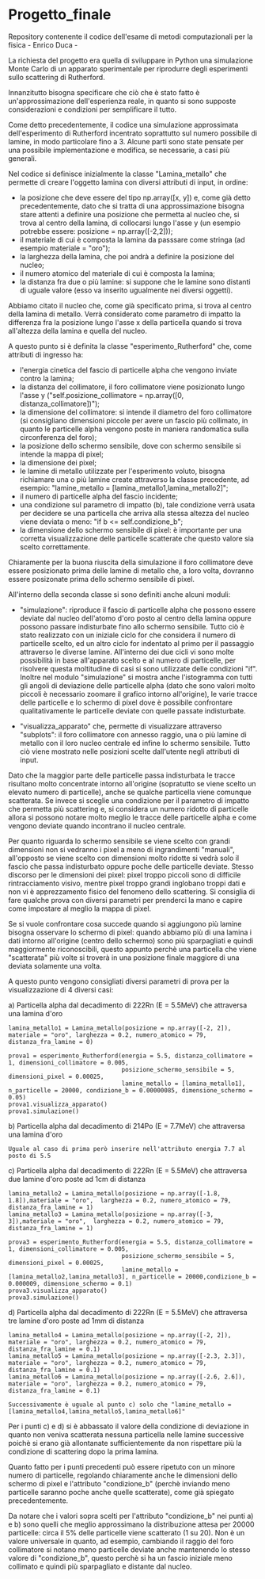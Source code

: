 # Progetto_finale
Repository contenente il codice dell'esame di metodi computazionali per la fisica - Enrico Duca -

La richiesta del progetto era quella di sviluppare in Python una simulazione Monte Carlo di un apparato sperimentale per riprodurre degli esperimenti sullo scattering di Rutherford.

Innanzitutto bisogna specificare che ciò che è stato fatto è un'approssimazione dell'esperienza reale, in quanto si sono supposte considerazioni e condizioni per semplificare il tutto.

Come detto precedentemente, il codice una simulazione approssimata dell'esperimento di Rutherford incentrato soprattutto sul numero possibile di lamine, in modo particolare fino a 3. Alcune parti sono state pensate per una possibile implementazione e modifica, se necessarie, a casi più generali.

Nel codice si definisce inizialmente la classe  "Lamina_metallo" che permette di creare l'oggetto lamina con diversi attributi di input, in ordine:

- la posizione che deve essere del tipo np.array([x, y]) e, come già detto precedentemente, dato che si tratta di una approssimazione bisogna stare attenti a definire una posizione che permetta al nucleo che, si trova al centro della lamina, di collocarsi lungo l'asse y (un esempio potrebbe essere: posizione = np.array([-2,2]));
- il materiale di cui è composta la lamina da passsare come stringa (ad esempio materiale = "oro");
- la larghezza della lamina, che poi andrà a definire la posizione del nucleo;
- il numero atomico del materiale di cui è composta la lamina;
- la distanza fra due o più lamine: si suppone che le lamine sono distanti di uguale valore (esso va inserito ugualmente nei diversi oggetti).

Abbiamo citato il nucleo che, come già specificato prima, si trova al centro della lamina di metallo. Verrà considerato come parametro di impatto la differenza fra la posizione lungo l'asse x della particella quando si trova all'altezza della lamina e quella del nucleo.

A questo punto si è definita la classe "esperimento_Rutherford" che, come attributi di ingresso ha:

- l'energia cinetica del fascio di particelle alpha che vengono inviate contro la lamina;
- la distanza del collimatore, il foro collimatore viene posizionato lungo l'asse y ("self.posizione_collimatore = np.array([0, distanza_collimatore])");
- la dimensione del collimatore: si intende il diametro del foro collimatore (si consigliano dimensioni piccole per avere un fascio più collimato, in quanto le particelle alpha vengono poste in maniera randomatica sulla circonferenza del foro);
- la posizione dello schermo sensibile, dove con schermo sensibile si intende la mappa di pixel;
- la dimensione dei pixel;
- le lamine di metallo utilizzate per l'esperimento voluto, bisogna richiamare una o più lamine create attraverso la classe precedente, ad esempio: "lamine_metallo = [lamina_metallo1,lamina_metallo2]";
- il numero di particelle alpha del fascio incidente;
- una condizione sul parametro di impatto (b), tale condizione verrà usata per decidere se una particella che arriva alla stessa altezza del nucleo viene deviata o meno: "if b <= self.condizione_b";
- la dimensione dello schermo sensibile di pixel: è importante per una corretta visualizzazione delle particelle scatterate che questo valore sia scelto correttamente.

Chiaramente per la buona riuscita della simulazione il foro collimatore deve essere posizionato prima delle lamine di metallo che, a loro volta, dovranno essere posizonate prima dello schermo sensibile di pixel.


All'interno della seconda classe si sono definiti anche alcuni moduli:

- "simulazione": riproduce il fascio di particelle alpha che possono essere deviate dal nucleo dell'atomo d'oro posto al centro della lamina oppure possono passare indisturbate fino allo schermo sensibile. Tutto ciò è stato realizzato con un iniziale ciclo for che considera il numero di particelle scelto, ed un altro ciclo for indentato al primo per il passaggio attraverso le diverse lamine. All'interno dei due cicli vi sono molte possibilità in base all'apparato scelto e al numero di particelle, per risolvere questa moltitudine di casi si sono utilizzate delle condizioni "if". Inoltre nel modulo "simulazione" si mostra anche l'istogramma con tutti gli angoli di deviazione delle particelle alpha (dato che sono valori molto piccoli è necessario zoomare il grafico intorno all'origine), le varie tracce delle particelle e lo schermo di pixel dove è possibile confrontare qualitativamente le particelle deviate con quelle passate indisturbate.

- "visualizza_apparato" che, permette di visualizzare attraverso "subplots": il foro collimatore con annesso raggio, una o più lamine di  metallo con il loro nucleo centrale ed infine lo schermo sensibile. Tutto ciò viene mostrato nelle posizioni scelte dall'utente negli attributi di input.

Dato che la maggior parte delle particelle passa indisturbata le tracce risultano molto concentrate intorno all'origine (sopratutto se viene scelto un elevato numero di particelle), anche se qualche particella viene comunque scatterata.
Se invece si sceglie una condizione per il parametro di impatto che permetta più scattering e, si considera un numero ridotto di particelle allora si possono notare molto meglio le tracce delle particelle alpha e come vengono deviate quando incontrano il nucleo centrale.


Per quanto riguarda lo schermo sensibile se viene scelto con grandi dimensioni non si vedranno i pixel a meno di ingrandimenti "manuali", all'opposto se viene scelto con dimensioni molto ridotte si vedrà solo il fascio che passa indisturbato oppure poche delle particelle deviate.
Stesso discorso per le dimensioni dei pixel: pixel troppo piccoli sono di difficile rintracciamento visivo, mentre pixel troppo grandi inglobano troppi dati e non vi è apprezzamento fisico del fenomeno dello scattering.
Si consiglia di fare qualche prova con diversi parametri per prenderci la mano e capire come impostare al meglio la mappa di pixel.

Se si vuole confrontare cosa succede quando si aggiungono più lamine bisogna osservare lo schermo di pixel: quando abbiamo più di una lamina i dati intorno all'origine (centro dello schermo) sono più sparpagliati e quindi maggiormente riconoscibili, questo appunto perchè una particella che viene "scatterata" più volte si troverà in una posizione finale maggiore di una deviata solamente una volta.

A questo punto vengono consigliati diversi parametri di prova per la visualizzazione di 4 diversi casi:

a) Particella alpha dal decadimento di 222Rn (E = 5.5MeV) che attraversa una lamina d'oro

    lamina_metallo1 = Lamina_metallo(posizione = np.array([-2, 2]), materiale = "oro", larghezza = 0.2, numero_atomico = 79, distanza_fra_lamine = 0)

    prova1 = esperimento_Rutherford(energia = 5.5, distanza_collimatore = 1, dimensioni_collimatore = 0.005,
                                    posizione_schermo_sensibile = 5,  dimensioni_pixel = 0.00025,
                                    lamine_metallo = [lamina_metallo1], n_particelle = 20000, condizione_b = 0.00000085, dimensione_schermo = 0.05)
    prova1.visualizza_apparato()
    prova1.simulazione()

b) Particella alpha dal decadimento di 214Po (E = 7.7MeV) che attraversa una lamina d'oro

    Uguale al caso di prima però inserire nell'attributo energia 7.7 al posto di 5.5

c) Particella alpha dal decadimento di 222Rn (E = 5.5MeV) che attraversa due lamine d'oro poste ad 1cm di distanza

    lamina_metallo2 = Lamina_metallo(posizione = np.array([-1.8, 1.8]),materiale = "oro",  larghezza = 0.2, numero_atomico = 79, distanza_fra_lamine = 1)
    lamina_metallo3 = Lamina_metallo(posizione = np.array([-3, 3]),materiale = "oro",  larghezza = 0.2, numero_atomico = 79, distanza_fra_lamine = 1)

    prova3 = esperimento_Rutherford(energia = 5.5, distanza_collimatore = 1, dimensioni_collimatore = 0.005,
                                    posizione_schermo_sensibile = 5, dimensioni_pixel = 0.00025,
                                    lamine_metallo = [lamina_metallo2,lamina_metallo3], n_particelle = 20000,condizione_b = 0.000009, dimensione_schermo = 0.1)
    prova3.visualizza_apparato()
    prova3.simulazione()

d) Particella alpha dal decadimento di 222Rn (E = 5.5MeV) che attraversa tre lamine d'oro poste ad 1mm di distanza

    lamina_metallo4 = Lamina_metallo(posizione = np.array([-2, 2]), materiale = "oro", larghezza = 0.2, numero_atomico = 79, distanza_fra_lamine = 0.1)
    lamina_metallo5 = Lamina_metallo(posizione = np.array([-2.3, 2.3]), materiale = "oro", larghezza = 0.2, numero_atomico = 79, distanza_fra_lamine = 0.1)
    lamina_metallo6 = Lamina_metallo(posizione = np.array([-2.6, 2.6]), materiale = "oro", larghezza = 0.2, numero_atomico = 79, distanza_fra_lamine = 0.1)

    Successivamente è uguale al punto c) solo che "lamine_metallo = [lamina_metallo4,lamina_metallo5,lamina_metallo6]"

Per i punti c) e d) si è abbassato il valore della condizione di deviazione in quanto non veniva scatterata nessuna particella nelle lamine successive poichè si erano già allontanate sufficientemente da non rispettare più la condizione di scattering dopo la prima lamina.

Quanto fatto per i punti precedenti può essere ripetuto con un minore numero di particelle, regolando chiaramente anche le dimensioni dello schermo di pixel e l'attributo "condizione_b" (perchè inviando meno particelle saranno poche anche quelle scatterate), come già spiegato precedentemente.

Da notare che i valori sopra scelti per l'attributo "condizione_b" nei punti a) e b) sono quelli che meglio approssimano la distribuzione attesa per 20000 particelle: circa il 5% delle particelle viene scatterato (1 su 20).
Non è un valore universale in quanto, ad esempio, cambiando il raggio del foro collimatore si notano meno particelle deviate anche mantenendo lo stesso valore di "condizione_b", questo perchè si ha un fascio iniziale meno collimato e quindi più sparpagliato e distante dal nucleo.
